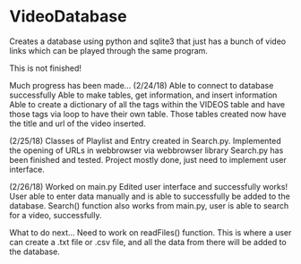 # VideoDatabase
Creates a database using python and sqlite3 that just has a bunch of video links which can be played through the same program. 

This is not finished! 

Much progress has been made... 
(2/24/18)
Able to connect to database successfully
Able to make tables, get information, and insert information
Able to create a dictionary of all the tags within the VIDEOS table and have those tags via loop to have their own table. 
Those tables created now have the title and url of the video inserted. 

(2/25/18) 
Classes of Playlist and Entry created in Search.py. 
Implemented the opening of URLs in webbrowser via webbrowser library 
Search.py has been finished and tested. 
Project mostly done, just need to implement user interface. 

(2/26/18)
Worked on main.py
Edited user interface and successfully works! 
User able to enter data manually and is able to successfully be added to the database. 
Search() function also works from main.py, user is able to search for a video, successfully. 


What to do next...
Need to work on readFiles() function. This is where a user can create a .txt file or .csv file, and all the data from there will be added to the database. 
